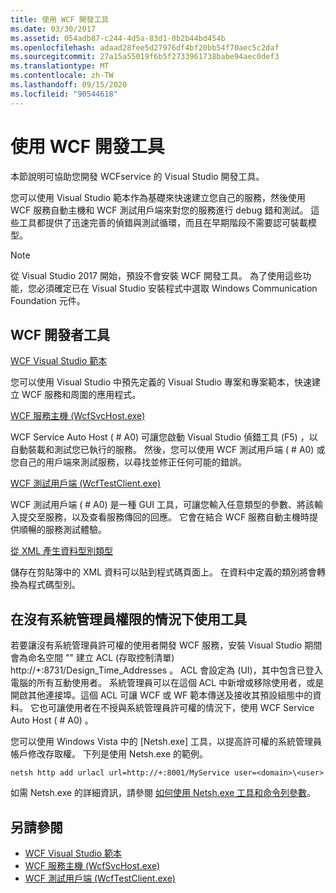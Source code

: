 ```yaml
---
title: 使用 WCF 開發工具
ms.date: 03/30/2017
ms.assetid: 054adb87-c244-4d5a-83d1-0b2b44bd454b
ms.openlocfilehash: adaad28fee5d27976df4bf20bb54f70aec5c2daf
ms.sourcegitcommit: 27a15a55019f6b5f2733961738babe94aec0def3
ms.translationtype: MT
ms.contentlocale: zh-TW
ms.lasthandoff: 09/15/2020
ms.locfileid: "90544618"
---
```

# <a name="using-the-wcf-development-tools"></a>使用 WCF 開發工具
本節說明可協助您開發 WCFservice 的 Visual Studio 開發工具。  
  
 您可以使用 Visual Studio 範本作為基礎來快速建立您自己的服務，然後使用 WCF 服務自動主機和 WCF 測試用戶端來對您的服務進行 debug 錯和測試。 這些工具都提供了迅速完善的偵錯與測試循環，而且在早期階段不需要認可裝載模型。  

 > [!NOTE]
 > 從 Visual Studio 2017 開始，預設不會安裝 WCF 開發工具。 為了使用這些功能，您必須確定已在 Visual Studio 安裝程式中選取 Windows Communication Foundation 元件。
  
## <a name="the-wcf-developer-tools"></a>WCF 開發者工具  
 [WCF Visual Studio 範本](wcf-vs-templates.md)  
  
 您可以使用 Visual Studio 中預先定義的 Visual Studio 專案和專案範本，快速建立 WCF 服務和周圍的應用程式。  
  
 [WCF 服務主機 (WcfSvcHost.exe)](wcf-service-host-wcfsvchost-exe.md)  
  
 WCF Service Auto Host ( # A0) 可讓您啟動 Visual Studio 偵錯工具 (F5) ，以自動裝載和測試您已執行的服務。 然後，您可以使用 WCF 測試用戶端 ( # A0) 或您自己的用戶端來測試服務，以尋找並修正任何可能的錯誤。  
  
 [WCF 測試用戶端 (WcfTestClient.exe)](wcf-test-client-wcftestclient-exe.md)  
  
 WCF 測試用戶端 ( # A0) 是一種 GUI 工具，可讓您輸入任意類型的參數、將該輸入提交至服務，以及查看服務傳回的回應。 它會在結合 WCF 服務自動主機時提供順暢的服務測試體驗。  
  
 [從 XML 產生資料型別類型](generating-data-type-classes-from-xml.md)  
  
 儲存在剪貼簿中的 XML 資料可以貼到程式碼頁面上。 在資料中定義的類別將會轉換為程式碼型別。  
  
## <a name="using-the-tools-without-administrator-privilege"></a>在沒有系統管理員權限的情況下使用工具  
 若要讓沒有系統管理員許可權的使用者開發 WCF 服務，安裝 Visual Studio 期間會為命名空間 "" 建立 ACL (存取控制清單) http://+:8731/Design_Time_Addresses 。 ACL 會設定為 (UI)，其中包含已登入電腦的所有互動使用者。 系統管理員可以在這個 ACL 中新增或移除使用者，或是開啟其他連接埠。這個 ACL 可讓 WCF 或 WF 範本傳送及接收其預設組態中的資料。 它也可讓使用者在不授與系統管理員許可權的情況下，使用 WCF Service Auto Host ( # A0) 。  
  
 您可以使用 Windows Vista 中的 [Netsh.exe] 工具，以提高許可權的系統管理員帳戶修改存取權。 下列是使用 Netsh.exe 的範例。  
  
```console  
netsh http add urlacl url=http://+:8001/MyService user=<domain>\<user>  
```  
  
 如需 Netsh.exe 的詳細資訊，請參閱 [如何使用 Netsh.exe 工具和命令列參數](/previous-versions/tn-archive/bb490939(v=technet.10))。  
  
## <a name="see-also"></a>另請參閱

- [WCF Visual Studio 範本](wcf-vs-templates.md)
- [WCF 服務主機 (WcfSvcHost.exe)](wcf-service-host-wcfsvchost-exe.md)
- [WCF 測試用戶端 (WcfTestClient.exe)](wcf-test-client-wcftestclient-exe.md)
